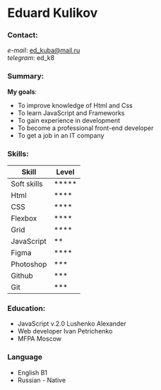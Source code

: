 # Eduard Kulikov
### Contact:
_e-mail_: [ed_kuba@mail.ru](ed_kuba@mail.ru)  
_telegram_: ed_k8

### Summary:
**My goals**:
* To improve knowledge of Html and Css  
* To learn JavaScript and Frameworks  
* To gain experience in development
* To become a professional front-end developer
* To get a job in an IT company
 
### Skills:
| Skill                |Level   |
| --                   | --     |
| Soft skills          | *****  |
| Html                 | ****   |
| CSS                  | ****   |
| Flexbox              | ****   |
| Grid                 | ****   |
| JavaScript           | **     |
| Figma                | ****   |
| Photoshop            | ***    |
| Github               | ***    |
| Git                  | ***    |
  
### Education:
* JavaScript v.2.0 Lushenko Alexander
* Web developer Ivan Petrichenko
* MFPA Moscow
### Language
* English B1
* Russian - Native
